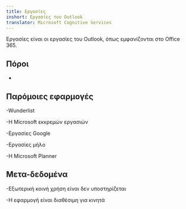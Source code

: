 ```yaml
---
title: Εργασίες
inshort: Εργασίες του Outlook
translator: Microsoft Cognitive Services
---
```


Εργασίες είναι οι εργασίες του Outlook, όπως εμφανίζονται στο Office 365.

Πόροι
---------

-   

Παρόμοιες εφαρμογές
--------------------

-Wunderlist

-Η Microsoft εκκρεμών εργασιών

-Εργασίες Google

-Εργασίες μήλο

-Η Microsoft Planner

Μετα-δεδομένα
--------

-Εξωτερική κοινή χρήση είναι δεν υποστηρίζεται

-Η εφαρμογή είναι διαθέσιμη για κινητά


